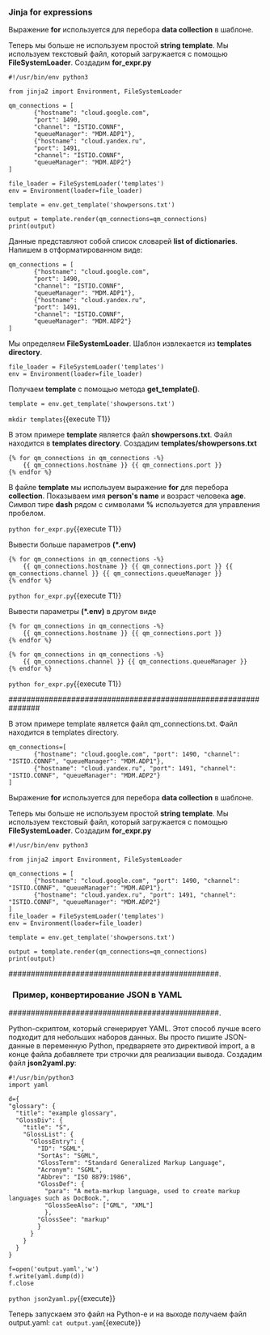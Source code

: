 ### Jinja for expressions

Выражение **for** используется для перебора **data collection** в шаблоне.

Теперь мы больше не используем простой **string template**. Мы используем текстовый файл, который загружается с помощью **FileSystemLoader**.
Создадим **for_expr.py**
```
#!/usr/bin/env python3

from jinja2 import Environment, FileSystemLoader

qm_connections = [
       {"hostname": "cloud.google.com", 
       "port": 1490, 
       "channel": "ISTIO.CONNF", 
       "queueManager": "MDM.ADP1"},
       {"hostname": "cloud.yandex.ru", 
       "port": 1491, 
       "channel": "ISTIO.CONNF", 
       "queueManager": "MDM.ADP2"}
]

file_loader = FileSystemLoader('templates')
env = Environment(loader=file_loader)

template = env.get_template('showpersons.txt')

output = template.render(qm_connections=qm_connections)
print(output)
```



Данные представляют собой список словарей **list of dictionaries**.
Напишем в отформатированном виде:
```
qm_connections = [
       {"hostname": "cloud.google.com", 
       "port": 1490, 
       "channel": "ISTIO.CONNF", 
       "queueManager": "MDM.ADP1"},
       {"hostname": "cloud.yandex.ru", 
       "port": 1491, 
       "channel": "ISTIO.CONNF", 
       "queueManager": "MDM.ADP2"}
]
```

Мы определяем **FileSystemLoader**. Шаблон извлекается из **templates directory**.
```
file_loader = FileSystemLoader('templates')
env = Environment(loader=file_loader)
```

Получаем **template** с помощью метода **get_template()**.

```
template = env.get_template('showpersons.txt')
```

`mkdir templates`{{execute T1}}

В этом примере **template** является файл **showpersons.txt**. Файл находится в **templates directory**.
Создадим **templates/showpersons.txt**
```
{% for qm_connections in qm_connections -%}
    {{ qm_connections.hostname }} {{ qm_connections.port }}
{% endfor %}
```

В файле **template** мы используем выражение **for** для перебора **collection**. Показываем имя **person's name** и возраст человека **age**. 
Символ тире **dash** рядом с символами **%** используется для управления пробелом.

`python for_expr.py`{{execute T1}}

Вывести больше параметров **(*.env)**
```
{% for qm_connections in qm_connections -%}
    {{ qm_connections.hostname }} {{ qm_connections.port }} {{ qm_connections.channel }} {{ qm_connections.queueManager }}
{% endfor %}
```

`python for_expr.py`{{execute T1}}

Вывести параметры **(*.env)** в другом виде
```
{% for qm_connections in qm_connections -%}
    {{ qm_connections.hostname }} {{ qm_connections.port }} 
{% endfor %}

{% for qm_connections in qm_connections -%}
    {{ qm_connections.channel }} {{ qm_connections.queueManager }}
{% endfor %}
```

`python for_expr.py`{{execute T1}}

###############################################################

В этом примере template является файл qm_connections.txt. Файл находится в templates directory.
```
qm_connections=[
       {"hostname": "cloud.google.com", "port": 1490, "channel": "ISTIO.CONNF", "queueManager": "MDM.ADP1"},
       {"hostname": "cloud.yandex.ru", "port": 1491, "channel": "ISTIO.CONNF", "queueManager": "MDM.ADP2"}
]
```
Выражение **for** используется для перебора **data collection** в шаблоне.

Теперь мы больше не используем простой **string template**. Мы используем текстовый файл, который загружается с помощью **FileSystemLoader**.
Создадим **for_expr.py**
```
#!/usr/bin/env python3

from jinja2 import Environment, FileSystemLoader

qm_connections = [
       {"hostname": "cloud.google.com", "port": 1490, "channel": "ISTIO.CONNF", "queueManager": "MDM.ADP1"},
       {"hostname": "cloud.yandex.ru", "port": 1491, "channel": "ISTIO.CONNF", "queueManager": "MDM.ADP2"}
]
file_loader = FileSystemLoader('templates')
env = Environment(loader=file_loader)

template = env.get_template('showpersons.txt')

output = template.render(qm_connections=qm_connections)
print(output)
```

###############################################.  
###   Пример, конвертирование JSON в YAML
###############################################.  

Python-скриптом, который сгенерирует YAML. 
Этот способ лучше всего подходит для небольших наборов данных. 
Вы просто пишите JSON-данные в переменную Python, предваряете это директивой import, 
а в конце файла добавляете три строчки для реализации вывода.
Cоздадим файл **json2yaml.py**:
```
#!/usr/bin/python3	
import yaml 

d={
"glossary": {
  "title": "example glossary",
  "GlossDiv": {
	"title": "S",
	"GlossList": {
	  "GlossEntry": {
		"ID": "SGML",
		"SortAs": "SGML",
		"GlossTerm": "Standard Generalized Markup Language",
		"Acronym": "SGML",
		"Abbrev": "ISO 8879:1986",
		"GlossDef": {
		  "para": "A meta-markup language, used to create markup languages such as DocBook.",
		  "GlossSeeAlso": ["GML", "XML"]
		  },
		"GlossSee": "markup"
		}
	  }
	}
  }
}

f=open('output.yaml','w')
f.write(yaml.dump(d))
f.close
```
`python json2yaml.py`{{execute}}

Теперь запускаем это файл на Python-е и на выходе получаем файл output.yaml:
`cat output.yam`{{execute}}
